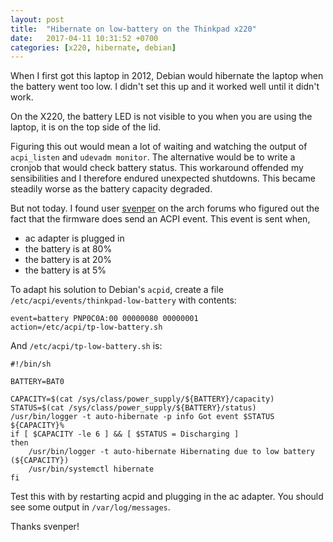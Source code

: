 ```yaml
---
layout: post
title:  "Hibernate on low-battery on the Thinkpad x220"
date:   2017-04-11 10:31:52 +0700
categories: [x220, hibernate, debian]
---
```


When I first got this laptop in 2012, Debian would hibernate the laptop when the battery went too low. I didn't set this up and it worked well until it didn't work. 

On the X220, the battery LED is not visible to you when you are using the laptop, it is on the top side of the lid. 

Figuring this out would mean a lot of waiting and watching the output of `acpi_listen` and `udevadm monitor`. The alternative would be to write a cronjob that would check battery status. This workaround offended my sensibilities and I therefore endured unexpected shutdowns. This became steadily worse as the battery capacity degraded. 

But not today. I found user [svenper](https://bbs.archlinux.org/viewtopic.php?id=216225) on the arch forums who figured out the fact that the firmware does send an ACPI event. This event is sent when,

- ac adapter is plugged in
- the battery is at 80%
- the battery is at 20%
- the battery is at 5%

To adapt his solution to Debian's `acpid`, create a file `/etc/acpi/events/thinkpad-low-battery` with contents:

```
event=battery PNP0C0A:00 00000080 00000001
action=/etc/acpi/tp-low-battery.sh
```

And `/etc/acpi/tp-low-battery.sh` is:

```
#!/bin/sh

BATTERY=BAT0

CAPACITY=$(cat /sys/class/power_supply/${BATTERY}/capacity)
STATUS=$(cat /sys/class/power_supply/${BATTERY}/status)
/usr/bin/logger -t auto-hibernate -p info Got event $STATUS ${CAPACITY}%
if [ $CAPACITY -le 6 ] && [ $STATUS = Discharging ]
then
    /usr/bin/logger -t auto-hibernate Hibernating due to low battery (${CAPACITY})
    /usr/bin/systemctl hibernate
fi
```

Test this with by restarting acpid and plugging in the ac adapter. You should see some output in `/var/log/messages`.

Thanks svenper!
